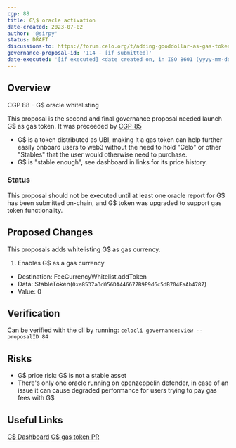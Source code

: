 ```yaml
---
cgp: 88
title: G\$ oracle activation
date-created: 2023-07-02
author: '@sirpy'
status: DRAFT
discussions-to: https://forum.celo.org/t/adding-gooddollar-as-gas-token-on-celo/5383
governance-proposal-id: '114 - [if submitted]'
date-executed: '[if executed] <date created on, in ISO 8601 (yyyy-mm-dd) format>'
---
```

## Overview

CGP 88 - G\$ oracle whitelisting

This proposal is the second and final governance proposal needed launch G\$ as gas token. It was preceeded by [CGP-85](https://github.com/celo-org/governance/blob/main/CGPs/cgp-0085.md)

* G\$ is a token distributed as UBI, making it a gas token can help further easily onboard users to web3 without the need to hold "Celo" or other "Stables" that the user would otherwise need to purchase.
* G\$ is "stable enough", see dashboard in links for its price history.

### Status

This proposal should not be executed until at least one oracle report for G\$ has been submitted on-chain, and G\$ token was upgraded to support gas token functionality.

## Proposed Changes

This proposals adds whitelisting G\$ as gas currency.

1. Enables G\$ as a gas currency
  - Destination: FeeCurrencyWhitelist.addToken
  - Data: StableToken(`0xe8537a3d056DA446677B9E9d6c5dB704EaAb4787`)
  - Value: 0

## Verification

Can be verified with the cli by running: `celocli governance:view --proposalID 84`

## Risks

* G\$ price risk: G\$ is not a stable asset
* There's only one oracle running on openzeppelin defender, in case of an issue it can cause degraded performance for users trying to pay gas fees with G\$

## Useful Links
[G\$ Dashboard](https://dashboard.gooddollar.org)
[G\$ gas token PR](https://github.com/GoodDollar/GoodProtocol/pull/269)
